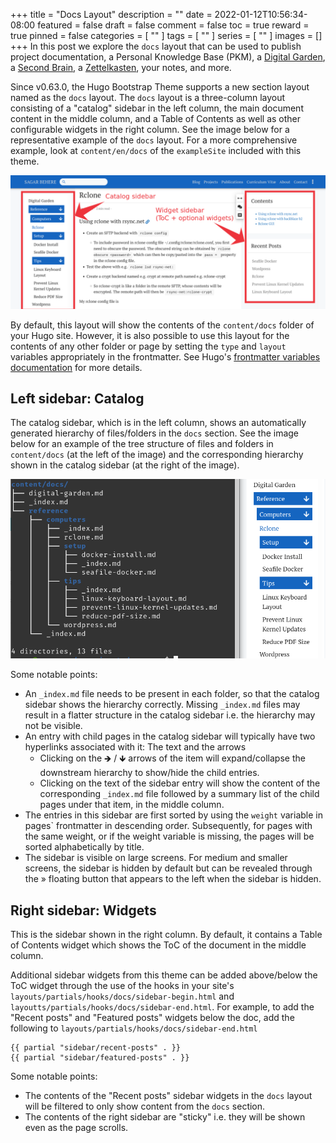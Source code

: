 +++
title = "Docs Layout"
description = ""
date = 2022-01-12T10:56:34-08:00
featured = false
draft = false
comment = false
toc = true
reward = true
pinned = false
categories = [
  ""
]
tags = [
  ""
]
series = [
  ""
]
images = []
+++
In this post we explore the `docs` layout that can be used to publish project documentation, a Personal Knowledge Base (PKM), a [Digital Garden](https://maggieappleton.com/garden-history), a [Second Brain](https://fortelabs.co/blog/basboverview/), a [Zettelkasten](https://zenkit.com/en/blog/a-beginners-guide-to-the-zettelkasten-method/), your notes, and more.
<!--more-->
Since v0.63.0, the Hugo Bootstrap Theme supports a new section layout named as the `docs` layout. The `docs` layout is a three-column layout consisting of a "catalog" sidebar in the left column, the main document content in the middle column, and a Table of Contents as well as other configurable widgets in the right column. See the image below for a representative example of the `docs` layout. For a more comprehensive example, look at `content/en/docs` of the `exampleSite` included with this theme.

![Docs 3 column layout](docs-3col-rs.png)

By default, this layout will show the contents of the `content/docs` folder of your Hugo site. However, it is also possible to use this layout for the contents of any other folder or page by setting the `type` and `layout` variables appropriately in the frontmatter. See Hugo's [frontmatter variables documentation](https://gohugo.io/content-management/front-matter/#front-matter-variables) for more details.

## Left sidebar: Catalog

The catalog sidebar, which is in the left column, shows an automatically generated hierarchy of files/folders in the `docs` section. See the image below for an example of the tree structure of files and folders in `content/docs` (at the left of the image) and the corresponding hierarchy shown in the catalog sidebar (at the right of the image).

![Docs catalog hierarchy](doc-catalog-hierarchy.png)

Some notable points:

- An `_index.md` file needs to be present in each folder, so that the catalog sidebar shows the hierarchy correctly. Missing `_index.md` files may result in a flatter structure in the catalog sidebar i.e. the hierarchy may not be visible.
- An entry with child pages in the catalog sidebar will typically have two hyperlinks associated with it: The text and the arrows
	- Clicking on the 🡺 / 🡻 arrows of the item will expand/collapse the downstream hierarchy to show/hide the child entries.
	- Clicking on the text of the sidebar entry will show the content of the corresponding `_index.md` file followed by a summary list of the child pages under that item, in the middle column.
- The entries in this sidebar are first sorted by using the `weight` variable in pages` frontmatter in descending order. Subsequently, for pages with the same weight, or if the weight variable is missing, the pages will be sorted alphabetically by title.
- The sidebar is visible on large screens. For medium and smaller screens, the sidebar is hidden by default but can be revealed through the » floating button that appears to the left when the sidebar is hidden.

## Right sidebar: Widgets

This is the sidebar shown in the right column. By default, it contains a Table of Contents widget which shows the ToC of the document in the middle column. 

Additional sidebar widgets from this theme can be added above/below the ToC widget through the use of the hooks in your site's `layouts/partials/hooks/docs/sidebar-begin.html` and `layoutts/partials/hooks/docs/sidebar-end.html`. For example, to add the "Recent posts" and "Featured posts" widgets below the doc, add the following to `layouts/partials/hooks/docs/sidebar-end.html`

```
{{ partial "sidebar/recent-posts" . }}
{{ partial "sidebar/featured-posts" . }}
```

Some notable points:

- The contents of the "Recent posts" sidebar widgets in the `docs` layout will be filtered to only show content from the `docs` section.
- The contents of the right sidebar are "sticky" i.e. they will be shown even as the page scrolls.
